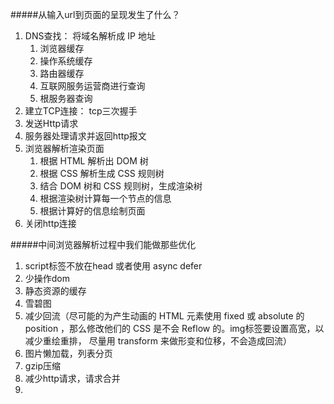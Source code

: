 #####从输入url到页面的呈现发生了什么？

1. DNS查找： 将域名解析成 IP 地址
    1. 浏览器缓存
    2. 操作系统缓存
    3. 路由器缓存
    4. 互联网服务运营商进行查询
    5. 根服务器查询
2. 建立TCP连接： tcp三次握手
3. 发送Http请求
4. 服务器处理请求并返回http报文
5. 浏览器解析渲染页面
    1. 根据 HTML 解析出 DOM 树
    2. 根据 CSS 解析生成 CSS 规则树
    3. 结合 DOM 树和 CSS 规则树，生成渲染树
    4. 根据渲染树计算每一个节点的信息
    5. 根据计算好的信息绘制页面
6. 关闭http连接


#####中间浏览器解析过程中我们能做那些优化

1. script标签不放在head 或者使用 async defer
2. 少操作dom
3. 静态资源的缓存
4. 雪碧图
5. 减少回流（尽可能的为产生动画的 HTML 元素使用 fixed 或 absolute 的 position ，那么修改他们的 CSS 是不会 Reflow 的。img标签要设置高宽，以减少重绘重排， 尽量用 transform 来做形变和位移，不会造成回流）
6. 图片懒加载，列表分页
7. gzip压缩
8. 减少http请求，请求合并
9. 


